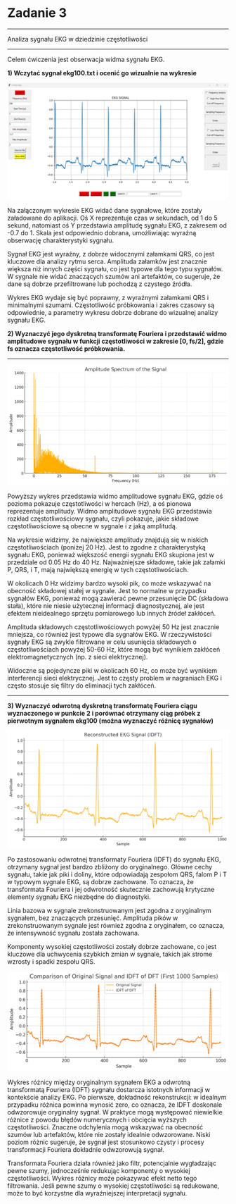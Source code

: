 # Zadanie 3

---

Analiza sygnału EKG w dziedzinie częstotliwości

---

Celem ćwiczenia jest obserwacja widma sygnału EKG.

**1) Wczytać sygnał ekg100.txt i ocenić go wizualnie na wykresie**

![ex_3_1.png](Zadanie%203%2Fex_3_1.png)

Na załączonym wykresie EKG widać dane sygnałowe, które zostały załadowane do aplikacji. 
Oś X reprezentuje czas w sekundach, od 1 do 5 sekund, natomiast oś Y przedstawia 
amplitudę sygnału EKG, z zakresem od -0.7 do 1. Skala jest odpowiednio dobrana, 
umożliwiając wyraźną obserwację charakterystyki sygnału.

Sygnał EKG jest wyraźny, z dobrze widocznymi załamkami QRS, co jest kluczowe dla 
analizy rytmu serca. Amplituda załamków jest znacznie większa niż innych części 
sygnału, co jest typowe dla tego typu sygnałów. W sygnale nie widać znaczących szumów 
ani artefaktów, co sugeruje, że dane są dobrze przefiltrowane lub pochodzą z czystego źródła.

Wykres EKG wydaje się być poprawny, z wyraźnymi załamkami QRS i minimalnymi szumami. 
Częstotliwość próbkowania i zakres czasowy są odpowiednie, a parametry wykresu 
dobrze dobrane do wizualnej analizy sygnału EKG. 

**2) Wyznaczyć jego dyskretną transformatę Fouriera i przedstawić widmo amplitudowe 
sygnału w funkcji częstotliwości w zakresie [0, fs/2], gdzie fs oznacza
częstotliwość próbkowania.**

---

![ex_3_2.png](Zadanie%203%2Fex_3_2.png)

Powyższy wykres przedstawia widmo amplitudowe sygnału EKG, gdzie oś pozioma pokazuje
częstotliwości w hercach (Hz), a oś pionowa reprezentuje amplitudy.
Widmo amplitudowe sygnału EKG przedstawia rozkład częstotliwościowy sygnału, czyli pokazuje, 
jakie składowe częstotliwościowe są obecne w sygnale i z jaką amplitudą. 

Na wykresie widzimy, 
że największe amplitudy znajdują się w niskich częstotliwościach (poniżej 20 Hz). Jest to 
zgodne z charakterystyką sygnału EKG, ponieważ większość energii sygnału EKG skupiona jest 
w przedziale od 0.05 Hz do 40 Hz. Najważniejsze składowe, takie jak załamki P, QRS, i T, 
mają największą energię w tych częstotliwościach. 

W okolicach 0 Hz widzimy bardzo wysoki pik, 
co może wskazywać na obecność składowej stałej w sygnale. Jest to normalne w przypadku sygnałów 
EKG, ponieważ mogą zawierać pewne przesunięcie DC (składowa stała), które nie niesie użytecznej 
informacji diagnostycznej, ale jest efektem nieidealnego sprzętu pomiarowego lub innych źródeł 
zakłóceń. 

Amplituda składowych częstotliwościowych powyżej 50 Hz jest znacznie mniejsza, co 
również jest typowe dla sygnałów EKG. W rzeczywistości sygnały EKG są zwykle filtrowane w 
celu usunięcia składowych o częstotliwościach powyżej 50-60 Hz, które mogą być wynikiem 
zakłóceń elektromagnetycznych (np. z sieci elektrycznej). 

Widoczne są pojedyncze piki w okolicach 
60 Hz, co może być wynikiem interferencji sieci elektrycznej. Jest to częsty problem w 
nagraniach EKG i często stosuje się filtry do eliminacji tych zakłóceń.

---

**3) Wyznaczyć odwrotną dyskretną transformatę Fouriera ciągu wyznaczonego w
punkcie 2 i porównać otrzymany ciąg próbek z pierwotnym sygnałem ekg100
(można wyznaczyć różnicę sygnałów)**

![ex_3_3.png](Zadanie%203%2Fex_3_3.png)

Po zastosowaniu odwrotnej transformaty Fouriera (IDFT) do sygnału EKG, otrzymany sygnał jest bardzo 
zbliżony do oryginalnego. Główne cechy sygnału, takie jak piki i doliny, które odpowiadają zespołom 
QRS, falom P i T w typowym sygnale EKG, są dobrze zachowane. To oznacza, że transformata Fouriera 
i jej odwrotność skutecznie zachowują krytyczne elementy sygnału EKG niezbędne do diagnostyki.

Linia bazowa w sygnale zrekonstruowanym jest zgodna z oryginalnym sygnałem, 
bez znaczących przesunięć. Amplituda pików w zrekonstruowanym sygnale jest również zgodna z 
oryginałem, co oznacza, że intensywność sygnału została zachowana.

Komponenty wysokiej częstotliwości zostały dobrze zachowane, co jest kluczowe dla uchwycenia 
szybkich zmian w sygnale, takich jak strome wzrosty i spadki zespołu QRS.


![ex_3_4.png](Zadanie%203%2Fex_3_4.png)

Wykres różnicy między oryginalnym sygnałem EKG a odwrotną transformatą Fouriera (IDFT) sygnału 
dostarcza istotnych informacji w kontekście analizy EKG. Po pierwsze, dokładność rekonstrukcji: 
w idealnym przypadku różnica powinna wynosić zero, co oznacza, że IDFT doskonale odwzorowuje 
oryginalny sygnał. W praktyce mogą występować niewielkie różnice z powodu błędów numerycznych 
i obcięcia wyższych częstotliwości. Znaczne odchylenia mogą wskazywać na obecność szumów lub 
artefaktów, które nie zostały idealnie odwzorowane. Niski poziom różnic sugeruje, że sygnał 
jest stosunkowo czysty i procesy transformacji Fouriera dokładnie odwzorowują sygnał.

Transformata Fouriera działa również jako filtr, potencjalnie wygładzając pewne szumy, 
jednocześnie redukując komponenty o wysokiej częstotliwości. Wykres różnicy może pokazywać
efekt netto tego filtrowania. Jeśli pewne szumy o wysokiej częstotliwości są redukowane, 
może to być korzystne dla wyraźniejszej interpretacji sygnału.